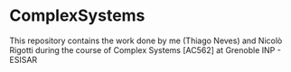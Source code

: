 # ComplexSystems
This repository contains the work done by me (Thiago Neves) and Nicolò Rigotti during the course of Complex Systems [AC562] at Grenoble INP - ESISAR

